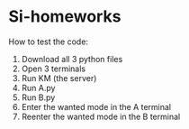 # Si-homeworks

How to test the code:
1. Download all 3 python files
2. Open 3 terminals
3. Run KM (the server)
4. Run A.py
5. Run B.py
6. Enter the wanted mode in the A terminal
7. Reenter the wanted mode in the B terminal
